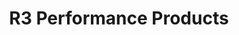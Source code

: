 ---
title: "R3 Performance Products"
url: /flamingo-heights/r3-performance-products/
shop: Autoteile
---